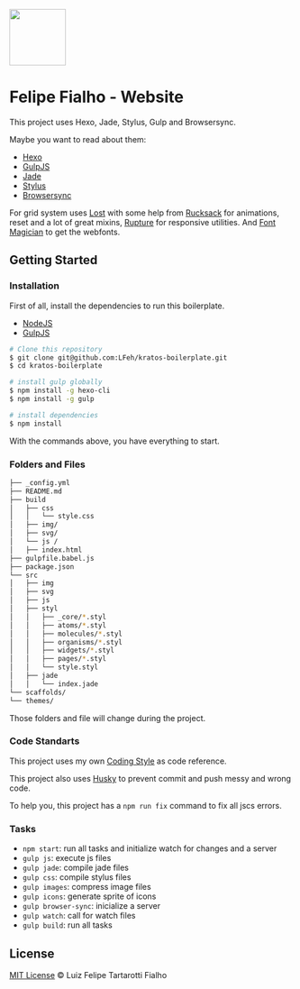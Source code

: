 <p>
  <img src="https://cloud.githubusercontent.com/assets/3603793/15134364/c940fec6-1641-11e6-80ad-dd93a3acefdb.png" width="100">
</p>

# Felipe Fialho - Website

This project uses Hexo, Jade, Stylus, Gulp and Browsersync.

Maybe you want to read about them:
- [Hexo](https://hexo.io/)
- [GulpJS](http://gulpjs.com/)
- [Jade](http://jade-lang.com/)
- [Stylus](http://learnboost.github.io/stylus/)
- [Browsersync](https://www.browsersync.io/)

For grid system uses [Lost](https://github.com/peterramsing/lost) with some help from [Rucksack](http://simplaio.github.io/rucksack/) for animations, reset and a lot of great mixins, [Rupture](https://github.com/jenius/rupture) for responsive utilities. And [Font Magician](https://github.com/jonathantneal/postcss-font-magician/) to get the webfonts.


## Getting Started

### Installation

First of all, install the dependencies to run this boilerplate.

- [NodeJS](http://nodejs.org/)
- [GulpJS](http://gulpjs.com/)


```sh
# Clone this repository
$ git clone git@github.com:LFeh/kratos-boilerplate.git
$ cd kratos-boilerplate

# install gulp globally
$ npm install -g hexo-cli
$ npm install -g gulp

# install dependencies
$ npm install

```

With the commands above, you have everything to start.

### Folders and Files

```sh
├── _config.yml
├── README.md
├── build
│   ├── css
│   │   └── style.css
│   ├── img/
│   ├── svg/
│   └── js /
│   ├── index.html
├── gulpfile.babel.js
├── package.json
└── src
│   ├── img
│   ├── svg
│   ├── js
│   ├── styl
│   │   ├── _core/*.styl
│   │   ├── atoms/*.styl
│   │   ├── molecules/*.styl
│   │   ├── organisms/*.styl
│   │   ├── widgets/*.styl
│   │   ├── pages/*.styl
│   │   └── style.styl
│   ├── jade
│   │   └── index.jade
└── scaffolds/
└── themes/
```

Those folders and file will change during the project.


### Code Standarts

This project uses my own [Coding Style](https://github.com/LFeh/coding-style) as code reference.

This project also uses [Husky](https://github.com/typicode/husky) to prevent commit and push messy and wrong code.

To help you, this project has a `npm run fix` command to fix all jscs errors.


### Tasks

- `npm start`: run all tasks and initialize watch for changes and a server
- `gulp js`: execute js files
- `gulp jade`: compile jade files
- `gulp css`: compile stylus files
- `gulp images`: compress image files
- `gulp icons`: generate sprite of icons
- `gulp browser-sync`: inicialize a server
- `gulp watch`: call for watch files
- `gulp build`: run all tasks


## License

[MIT License](http://felipefialho.mit-license.org/) © Luiz Felipe Tartarotti Fialho
